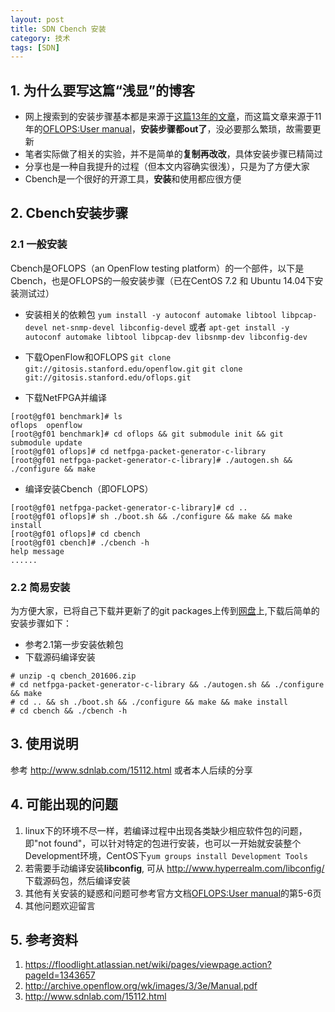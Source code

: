 ```yaml
---
layout: post
title: SDN Cbench 安装
category: 技术
tags: [SDN]
---
```


## 1. 为什么要写这篇“浅显”的博客
- 网上搜索到的安装步骤基本都是来源于[这篇13年的文章][1]，而这篇文章来源于11年的[OFLOPS:User manual][2]，**安装步骤都out了**，没必要那么繁琐，故需要更新
- 笔者实际做了相关的实验，并不是简单的**复制再改改**，具体安装步骤已精简过
- 分享也是一种自我提升的过程（但本文内容确实很浅），只是为了方便大家
- Cbench是一个很好的开源工具，**安装**和使用都应很方便


## 2. Cbench安装步骤

### 2.1 一般安装
Cbench是OFLOPS（an OpenFlow testing platform）的一个部件，以下是Cbench，也是OFLOPS的一般安装步骤（已在CentOS 7.2 和 Ubuntu 14.04下安装测试过）

- 安装相关的依赖包
`yum install -y autoconf automake libtool libpcap-devel net-snmp-devel libconfig-devel`
或者
`apt-get install -y autoconf automake libtool libpcap-dev libsnmp-dev libconfig-dev`

- 下载OpenFlow和OFLOPS
`git clone git://gitosis.stanford.edu/openflow.git`
`git clone git://gitosis.stanford.edu/oflops.git`

- 下载NetFPGA并编译
```
[root@gf01 benchmark]# ls
oflops  openflow
[root@gf01 benchmark]# cd oflops && git submodule init && git submodule update
[root@gf01 oflops]# cd netfpga-packet-generator-c-library
[root@gf01 netfpga-packet-generator-c-library]# ./autogen.sh && ./configure && make
```
- 编译安装Cbench（即OFLOPS）
```
[root@gf01 netfpga-packet-generator-c-library]# cd ..
[root@gf01 oflops]# sh ./boot.sh && ./configure && make && make install
[root@gf01 oflops]# cd cbench
[root@gf01 cbench]# ./cbench -h
help message
......
```

### 2.2 简易安装
为方便大家，已将自己下载并更新了的git packages上传到[网盘][3]上,下载后简单的安装步骤如下：

- 参考2.1第一步安装依赖包
- 下载源码编译安装
```
# unzip -q cbench_201606.zip
# cd netfpga-packet-generator-c-library && ./autogen.sh && ./configure && make
# cd .. && sh ./boot.sh && ./configure && make && make install
# cd cbench && ./cbench -h
```

## 3. 使用说明
参考 http://www.sdnlab.com/15112.html 或者本人后续的分享

## 4. 可能出现的问题
1. linux下的环境不尽一样，若编译过程中出现各类缺少相应软件包的问题，即"not found"，可以针对特定的包进行安装，也可以一开始就安装整个Development环境，CentOS下`yum groups install Development Tools`
2. 若需要手动编译安装**libconfig**, 可从 http://www.hyperrealm.com/libconfig/ 下载源码包，然后编译安装
3. 其他有关安装的疑惑和问题可参考官方文档[OFLOPS:User manual][5]的第5-6页
4. 其他问题欢迎留言


## 5. 参考资料
1. https://floodlight.atlassian.net/wiki/pages/viewpage.action?pageId=1343657
2. http://archive.openflow.org/wk/images/3/3e/Manual.pdf
3. http://www.sdnlab.com/15112.html


  [1]: https://floodlight.atlassian.net/wiki/pages/viewpage.action?pageId=1343657
  [2]: http://archive.openflow.org/wk/images/3/3e/Manual.pdf
  [3]: http://pan.baidu.com/s/1eR4EszK
  [4]: http://www.sdnlab.com/15112.html
  [5]: http://archive.openflow.org/wk/images/3/3e/Manual.pdf`
